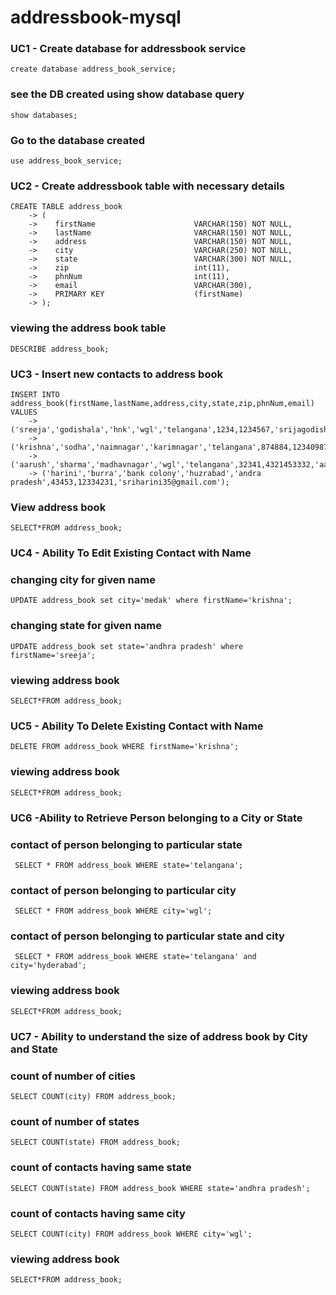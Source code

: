 # addressbook-mysql
### UC1 - Create database for addressbook service
```
create database address_book_service;
```
### see the DB created using show database query
```
show databases;
```

### Go to the database created 
```
use address_book_service;
```
### UC2 - Create addressbook table with necessary details
```
CREATE TABLE address_book
    -> (
    ->    firstName                      VARCHAR(150) NOT NULL,
    ->    lastName                       VARCHAR(150) NOT NULL,
    ->    address                        VARCHAR(150) NOT NULL,
    ->    city                           VARCHAR(250) NOT NULL,
    ->    state                          VARCHAR(300) NOT NULL,
    ->    zip                            int(11),
    ->    phnNum                         int(11),
    ->    email                          VARCHAR(300),
    ->    PRIMARY KEY                    (firstName)
    -> );
```
### viewing the address book table
```
DESCRIBE address_book;
```
### UC3 - Insert new contacts to address book
```
INSERT INTO address_book(firstName,lastName,address,city,state,zip,phnNum,email) VALUES
    -> ('sreeja','godishala','hnk','wgl','telangana',1234,1234567,'srijagodishala@gmail.com'),
    -> ('krishna','sodha','naimnagar','karimnagar','telangana',874884,12340987,'krishna121@gmail.com'),
    -> ('aarush','sharma','madhavnagar','wgl','telangana',32341,4321453332,'aarushsharama@gmail.com');
    -> ('harini','burra','bank colony','huzrabad','andra pradesh',43453,12334231,'sriharini35@gmail.com');
```
### View address book
```
SELECT*FROM address_book;
```
### UC4 - Ability To Edit Existing Contact with Name
### changing city for given name
```
UPDATE address_book set city='medak' where firstName='krishna';
```
### changing state for given name
```
UPDATE address_book set state='andhra pradesh' where firstName='sreeja';
```
### viewing address book
```
SELECT*FROM address_book;
```

### UC5 - Ability To Delete Existing Contact with Name
```
DELETE FROM address_book WHERE firstName='krishna';
```
### viewing address book
```
SELECT*FROM address_book;
```
### UC6  -Ability to Retrieve Person belonging to a City or State 
### contact of person belonging to particular state
```
 SELECT * FROM address_book WHERE state='telangana';
```
### contact of person belonging to particular city
```
 SELECT * FROM address_book WHERE city='wgl';
```
### contact of person belonging to particular state and city
```
 SELECT * FROM address_book WHERE state='telangana' and city='hyderabad';
```
### viewing address book
```
SELECT*FROM address_book;
```
### UC7 -  Ability to understand the size of address book by City and State
### count of number of cities
```
SELECT COUNT(city) FROM address_book;
```
### count of number of states
```
SELECT COUNT(state) FROM address_book;
```
### count of contacts having same state
```
SELECT COUNT(state) FROM address_book WHERE state='andhra pradesh';
```
### count of contacts having same city
```
SELECT COUNT(city) FROM address_book WHERE city='wgl';
```
### viewing address book
```
SELECT*FROM address_book;
```
